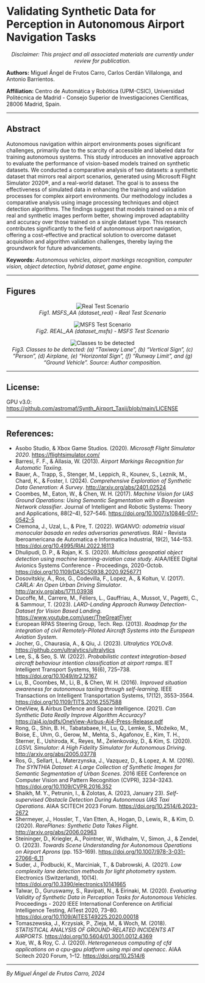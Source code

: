 # Validating Synthetic Data for Perception in Autonomous Airport Navigation Tasks

<p align="center">
  <em>Disclaimer: This project and all associated materials are currently under review for publication.</em>
</p>

**Authors:** Miguel Ángel de Frutos Carro, Carlos Cerdán Villalonga, and Antonio Barrientos.

**Affiliation:** Centro de Automática y Robótica (UPM-CSIC), Universidad Politécnica de Madrid - Consejo Superior de Investigaciones Científicas, 28006 Madrid, Spain.

---

## Abstract
Autonomous navigation within airport environments poses significant challenges, primarily due to the scarcity of accessible and labeled data for training autonomous systems. This study introduces an innovative approach to evaluate the performance of vision-based models trained on synthetic datasets. We conducted a comparative analysis of two datasets: a synthetic dataset that mirrors real airport scenarios, generated using Microsoft Flight Simulator 2020®, and a real-world dataset. The goal is to assess the effectiveness of simulated data in enhancing the training and validation processes for complex airport environments. Our methodology includes a comparative analysis using image processing techniques and object detection algorithms. The findings suggest that models trained on a mix of real and synthetic images perform better, showing improved adaptability and accuracy over those trained on a single dataset type. This research contributes significantly to the field of autonomous airport navigation, offering a cost-effective and practical solution to overcome dataset acquisition and algorithm validation challenges, thereby laying the groundwork for future advancements.

**Keywords:** *Autonomous vehicles, airport markings recognition, computer vision, object detection, hybrid dataset, game engine.*

---

## Figures

<p align="center">
  <img src="https://github.com/astromaf/Synth_Airport_Taxii/blob/main/02_Figures/GIF_test_MSFS_AA(dataset_real).gif" alt="Real Test Scenario">
  <br>
  <em>Fig1. MSFS_AA (dataset_real) - Real Test Scenario</em>
</p>

<p align="center">
  <img src="https://github.com/astromaf/Synth_Airport_Taxii/blob/main/02_Figures/GIF_test_REAL_AA(dataset_msfs).gif" alt="MSFS Test Scenario">
  <br>
  <em>Fig2. REAL_AA (dataset_msfs) - MSFS Test Scenario</em>
</p>

<p align="center">
  <img src="https://github.com/astromaf/Synth_Airport_Taxii/blob/main/02_Figures/Fig322a_clases.png" alt="Classes to be detected">
  <br>
  <em>Fig3. Classes to be detected: (a) “Taxiway Lane”, (b) “Vertical Sign”, (c) “Person”, (d) Airplane, (e) “Horizontal Sign”, (f) “Runway Limit”, and (g) “Ground Vehicle”. Source: Author composition.</em>
</p>

---

## License:
GPU v3.0: https://github.com/astromaf/Synth_Airport_Taxii/blob/main/LICENSE

---

## References:
- Asobo Studio, & Xbox Game Studios. (2020). *Microsoft Flight Simulator 2020*. https://flightsimulator.com/
- Barresi, F. F., & Allasia, W. (2013). *Airport Markings Recognition for Automatic Taxiing*.
- Bauer, A., Trapp, S., Stenger, M., Leppich, R., Kounev, S., Leznik, M., Chard, K., & Foster, I. (2024). *Comprehensive Exploration of Synthetic Data Generation: A Survey*. http://arxiv.org/abs/2401.02524
- Coombes, M., Eaton, W., & Chen, W. H. (2017). *Machine Vision for UAS Ground Operations: Using Semantic Segmentation with a Bayesian Network classifier*. Journal of Intelligent and Robotic Systems: Theory and Applications, 88(2–4), 527–546. https://doi.org/10.1007/s10846-017-0542-5
- Cremona, J., Uzal, L., & Pire, T. (2022). *WGANVO: odometría visual monocular basada en redes adversarias generativas*. RIAI - Revista Iberoamericana de Automatica e Informatica Industrial, 19(2), 144–153. https://doi.org/10.4995/RIAI.2022.16113
- Dhulipudi, D. P., & Rajan, K. S. (2020). *Multiclass geospatial object detection using machine learning-aviation case study*. AIAA/IEEE Digital Avionics Systems Conference - Proceedings, 2020-Octob. https://doi.org/10.1109/DASC50938.2020.9256771
- Dosovitskiy, A., Ros, G., Codevilla, F., Lopez, A., & Koltun, V. (2017). *CARLA: An Open Urban Driving Simulator*. http://arxiv.org/abs/1711.03938
- Ducoffe, M., Carrere, M., Féliers, L., Gauffriau, A., Mussot, V., Pagetti, C., & Sammour, T. (2023). *LARD-Landing Approach Runway Detection-Dataset for Vision Based Landing*. https://www.youtube.com/user/TheGreatFlyer
- European RPAS Steering Group, Tech. Rep. (2013). *Roadmap for the integration of civil Remotely-Piloted Aircraft Systems into the European Aviation System*.
- Jocher, G., Chaurasia, A., & Qiu, J. (2023). *Ultralytics YOLOv8*. https://github.com/ultralytics/ultralytics
- Lee, S., & Seo, S. W. (2022). *Probabilistic context integration-based aircraft behaviour intention classification at airport ramps*. IET Intelligent Transport Systems, 16(6), 725–738. https://doi.org/10.1049/itr2.12167
- Lu, B., Coombes, M., Li, B., & Chen, W. H. (2016). *Improved situation awareness for autonomous taxiing through self-learning*. IEEE Transactions on Intelligent Transportation Systems, 17(12), 3553–3564. https://doi.org/10.1109/TITS.2016.2557588
- OneView, & Airbus Defence and Space Intelligence. (2021). *Can Synthetic Data Really Improve Algorithm Accuracy?* https://ai4.io/pdfs/OneView-Airbus-Ai4-Press-Release.pdf
- Rong, G., Shin, B. H., Tabatabaee, H., Lu, Q., Lemke, S., Možeiko, M., Boise, E., Uhm, G., Gerow, M., Mehta, S., Agafonov, E., Kim, T. H., Sterner, E., Ushiroda, K., Reyes, M., Zelenkovsky, D., & Kim, S. (2020). *LGSVL Simulator: A High Fidelity Simulator for Autonomous Driving*. http://arxiv.org/abs/2005.03778
- Ros, G., Sellart, L., Materzynska, J., Vazquez, D., & Lopez, A. M. (2016). *The SYNTHIA Dataset: A Large Collection of Synthetic Images for Semantic Segmentation of Urban Scenes*. 2016 IEEE Conference on Computer Vision and Pattern Recognition (CVPR), 3234–3243. https://doi.org/10.1109/CVPR.2016.352
- Shaikh, M. Y., Petrunin, I., & Zolotas, A. (2023, January 23). *Self-supervised Obstacle Detection During Autonomous UAS Taxi Operations*. AIAA SCITECH 2023 Forum. https://doi.org/10.2514/6.2023-2672
- Shermeyer, J., Hossler, T., Van Etten, A., Hogan, D., Lewis, R., & Kim, D. (2020). *RarePlanes: Synthetic Data Takes Flight*. http://arxiv.org/abs/2006.02963
- Steininger, D., Kriegler, A., Pointner, W., Widhalm, V., Simon, J., & Zendel, O. (2023). *Towards Scene Understanding for Autonomous Operations on Airport Aprons* (pp. 153–169). https://doi.org/10.1007/978-3-031-27066-6_11
- Suder, J., Podbucki, K., Marciniak, T., & Dabrowski, A. (2021). *Low complexity lane detection methods for light photometry system*. Electronics (Switzerland), 10(14). https://doi.org/10.3390/electronics10141665
- Talwar, D., Guruswamy, S., Ravipati, N., & Eirinaki, M. (2020). *Evaluating Validity of Synthetic Data in Perception Tasks for Autonomous Vehicles*. Proceedings - 2020 IEEE International Conference on Artificial Intelligence Testing, AITest 2020, 73–80. https://doi.org/10.1109/AITEST49225.2020.00018
- Tomaszewska, J., Krzysiak, P., Zieja, M., & Woch, M. (2018). *STATISTICAL ANALYSIS OF GROUND-RELATED INCIDENTS AT AIRPORTS*. https://doi.org/10.5604/01.3001.0012.4369
- Xue, W., & Roy, C. J. (2020). *Heterogeneous computing of cfd applications on a cpu-gpu platform using mpi and openacc*. AIAA Scitech 2020 Forum, 1–12. https://doi.org/10.2514/6

---
*By Miguel Ángel de Frutos Carro, 2024*
